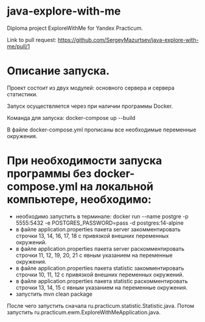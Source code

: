 # java-explore-with-me
Diploma project ExploreWithMe for Yandex Practicum.

Link to pull request:
https://github.com/SergeyMazurtsev/java-explore-with-me/pull/1

# Описание запуска.
Проект состоит из двух модулей: основного сервера и сервера статистики.

Запуск осуществляется через при наличии программы Docker.

Команда для запуска:
 docker-compose up --build

В файле docker-compose.yml прописаны все необходимые переменные окружения.

# При необходимости запуска программы без docker-compose.yml на локальной компьютере, необходимо:
- необходимо запустить в терминале: docker run --name postgre -p 5555:5432 -e POSTGRES_PASSWORD=pass -d postgres:14-alpine
- в файле application.properties пакета server закомментировать строчки 13, 14, 16, 17, 18 с привязкой внешних переменных окружений. 
- в файле application.properties пакета server раскомментировать строчки 11, 12, 19, 20, 21 с явным указанием на переменные окружения.
- в файле application.properties пакета statistic закомментировать строчки 10, 11, 12 с привязкой внешних переменных окружений.
- в файле application.properties пакета statistic раскомментировать строчки 13, 14, 15 с явным указанием на переменные окружения.
- запустить mvn clean package

После чего запустить сначала ru.practicum.statistic.Statistic.java.
Потом запустить ru.practicum.ewm.ExploreWithMeApplication.java.